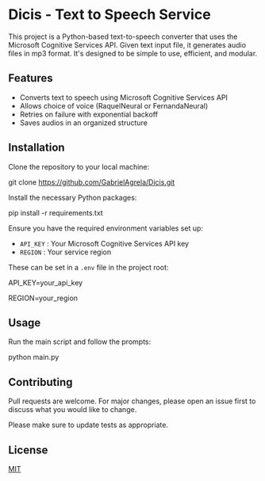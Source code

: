 # Dicis - Text to Speech Service

This project is a Python-based text-to-speech converter that uses the Microsoft Cognitive Services API. Given text input file, it generates audio files in mp3 format. It's designed to be simple to use, efficient, and modular.

## Features

- Converts text to speech using Microsoft Cognitive Services API
- Allows choice of voice (RaquelNeural or FernandaNeural)
- Retries on failure with exponential backoff
- Saves audios in an organized structure

## Installation

Clone the repository to your local machine:

git clone https://github.com/GabrielAgrela/Dicis.git

Install the necessary Python packages:

pip install -r requirements.txt

Ensure you have the required environment variables set up:

- `API_KEY` : Your Microsoft Cognitive Services API key
- `REGION` : Your service region

These can be set in a `.env` file in the project root:

API_KEY=your_api_key

REGION=your_region

## Usage

Run the main script and follow the prompts:

python main.py

## Contributing

Pull requests are welcome. For major changes, please open an issue first to discuss what you would like to change.

Please make sure to update tests as appropriate.

## License

[MIT](https://choosealicense.com/licenses/mit/)
